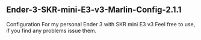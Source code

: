 ## Ender-3-SKR-mini-E3-v3-Marlin-Config-2.1.1

Configuration For my personal Ender 3 with SKR mini E3 v3
Feel free to use, if you find any problems issue them.
